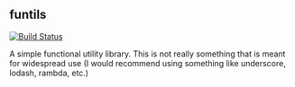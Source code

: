 ## funtils

[![Build Status](https://travis-ci.org/edhille/funtils.svg?branch=master)](https://travis-ci.org/edhille/funtils)

A simple functional utility library. This is not really something that is meant for widespread use (I would recommend using something like underscore, lodash, rambda, etc.)
